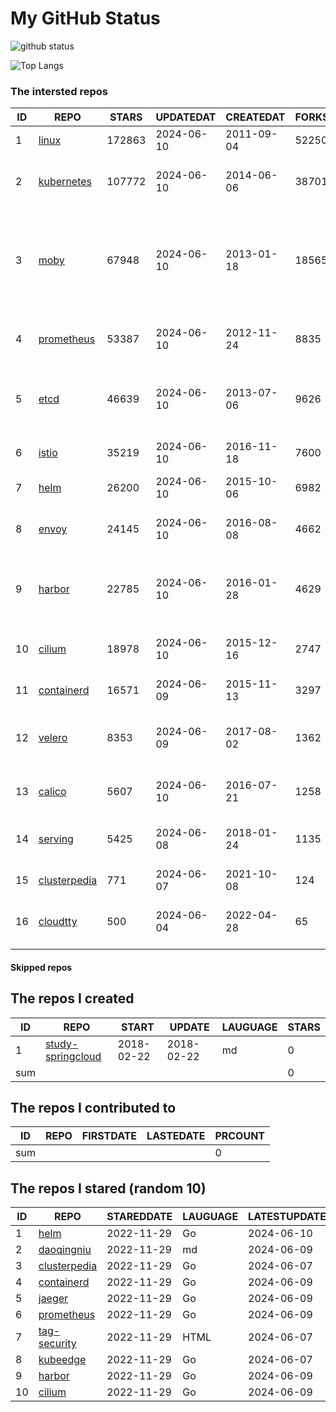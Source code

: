 # My GitHub Status

<img src="https://github-readme-stats-1.yihong0618.vercel.app/api?username=daoqingniu&show_icons=true&&&hide_title=true&count_private=true" alt="github status" />

![Top Langs](https://github-readme-stats-1.yihong0618.vercel.app/api/top-langs/?username=daoqingniu&layout=compact)

<!--START_SECTION:github_repos-->
### The intersted repos
| ID |                              REPO                               | STARS  | UPDATEDAT  | CREATEDAT  | FORKSCOUNT |                                                DESCRIPTIONS                                                |
|----|-----------------------------------------------------------------|--------|------------|------------|------------|------------------------------------------------------------------------------------------------------------|
|  1 | [linux](https://github.com/torvalds/linux)                      | 172863 | 2024-06-10 | 2011-09-04 |      52250 | Linux kernel source tree                                                                                   |
|  2 | [kubernetes](https://github.com/kubernetes/kubernetes)          | 107772 | 2024-06-10 | 2014-06-06 |      38701 | Production-Grade Container Scheduling and Management                                                       |
|  3 | [moby](https://github.com/moby/moby)                            |  67948 | 2024-06-10 | 2013-01-18 |      18565 | The Moby Project - a collaborative project for the container ecosystem to assemble container-based systems |
|  4 | [prometheus](https://github.com/prometheus/prometheus)          |  53387 | 2024-06-10 | 2012-11-24 |       8835 | The Prometheus monitoring system and time series database.                                                 |
|  5 | [etcd](https://github.com/etcd-io/etcd)                         |  46639 | 2024-06-10 | 2013-07-06 |       9626 | Distributed reliable key-value store for the most critical data of a distributed system                    |
|  6 | [istio](https://github.com/istio/istio)                         |  35219 | 2024-06-10 | 2016-11-18 |       7600 | Connect, secure, control, and observe services.                                                            |
|  7 | [helm](https://github.com/helm/helm)                            |  26200 | 2024-06-10 | 2015-10-06 |       6982 | The Kubernetes Package Manager                                                                             |
|  8 | [envoy](https://github.com/envoyproxy/envoy)                    |  24145 | 2024-06-10 | 2016-08-08 |       4662 | Cloud-native high-performance edge/middle/service proxy                                                    |
|  9 | [harbor](https://github.com/goharbor/harbor)                    |  22785 | 2024-06-10 | 2016-01-28 |       4629 | An open source trusted cloud native registry project that stores, signs, and scans content.                |
| 10 | [cilium](https://github.com/cilium/cilium)                      |  18978 | 2024-06-10 | 2015-12-16 |       2747 | eBPF-based Networking, Security, and Observability                                                         |
| 11 | [containerd](https://github.com/containerd/containerd)          |  16571 | 2024-06-09 | 2015-11-13 |       3297 | An open and reliable container runtime                                                                     |
| 12 | [velero](https://github.com/vmware-tanzu/velero)                |   8353 | 2024-06-09 | 2017-08-02 |       1362 | Backup and migrate Kubernetes applications and their persistent volumes                                    |
| 13 | [calico](https://github.com/projectcalico/calico)               |   5607 | 2024-06-10 | 2016-07-21 |       1258 | Cloud native networking and network security                                                               |
| 14 | [serving](https://github.com/knative/serving)                   |   5425 | 2024-06-08 | 2018-01-24 |       1135 | Kubernetes-based, scale-to-zero, request-driven compute                                                    |
| 15 | [clusterpedia](https://github.com/clusterpedia-io/clusterpedia) |    771 | 2024-06-07 | 2021-10-08 |        124 | The Encyclopedia of Kubernetes clusters                                                                    |
| 16 | [cloudtty](https://github.com/cloudtty/cloudtty)                |    500 | 2024-06-04 | 2022-04-28 |         65 | A Friendly Kubernetes CloudShell (Web Terminal) !                                                          |



#### Skipped repos
<!--END_SECTION:github_repos-->

<!--START_SECTION:my_github-->
## The repos I created
| ID  |                                 REPO                                 |   START    |   UPDATE   | LAUGUAGE | STARS |
|-----|----------------------------------------------------------------------|------------|------------|----------|-------|
|   1 | [study-springcloud](https://github.com/daoqingniu/study-springcloud) | 2018-02-22 | 2018-02-22 | md       |     0 |
| sum |                                                                      |            |            |          |     0 |

## The repos I contributed to
| ID  | REPO | FIRSTDATE | LASTEDATE | PRCOUNT |
|-----|------|-----------|-----------|---------|
| sum |      |           |           |       0 |

## The repos I stared (random 10)
| ID |                              REPO                               | STAREDDATE | LAUGUAGE | LATESTUPDATE |
|----|-----------------------------------------------------------------|------------|----------|--------------|
|  1 | [helm](https://github.com/helm/helm)                            | 2022-11-29 | Go       | 2024-06-10   |
|  2 | [daoqingniu](https://github.com/daoqingniu/daoqingniu)          | 2022-11-29 | md       | 2024-06-09   |
|  3 | [clusterpedia](https://github.com/clusterpedia-io/clusterpedia) | 2022-11-29 | Go       | 2024-06-07   |
|  4 | [containerd](https://github.com/containerd/containerd)          | 2022-11-29 | Go       | 2024-06-09   |
|  5 | [jaeger](https://github.com/jaegertracing/jaeger)               | 2022-11-29 | Go       | 2024-06-09   |
|  6 | [prometheus](https://github.com/prometheus/prometheus)          | 2022-11-29 | Go       | 2024-06-09   |
|  7 | [tag-security](https://github.com/cncf/tag-security)            | 2022-11-29 | HTML     | 2024-06-07   |
|  8 | [kubeedge](https://github.com/kubeedge/kubeedge)                | 2022-11-29 | Go       | 2024-06-07   |
|  9 | [harbor](https://github.com/goharbor/harbor)                    | 2022-11-29 | Go       | 2024-06-09   |
| 10 | [cilium](https://github.com/cilium/cilium)                      | 2022-11-29 | Go       | 2024-06-09   |

<!--END_SECTION:my_github-->
